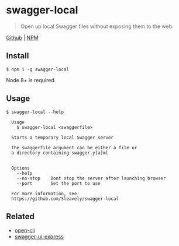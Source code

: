 # swagger-local

> Open up local Swagger files without exposing them to the web.

[Github](https://github.com/Sleavely/swagger-local) | [NPM](https://www.npmjs.com/package/swagger-local)

## Install

```
$ npm i -g swagger-local
```

Node 8+ is required.

## Usage

```
$ swagger-local --help

  Usage
    $ swagger-local <swaggerfile>

  Starts a temporary local Swagger server

  The swaggerfile argument can be either a file or
  a directory containing swagger.y[a]ml


  Options
    --help
    --no-stop    Dont stop the server after launching browser
    --port       Set the port to use

  For more information, see:
  https://github.com/Sleavely/swagger-local
```

## Related

- [open-cli](https://github.com/sindresorhus/open-cli)
- [swagger-ui-express](https://github.com/scottie1984/swagger-ui-express)
